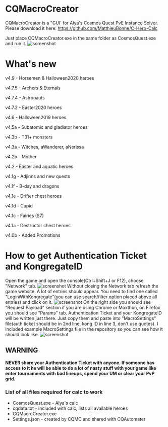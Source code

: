 # CQMacroCreator

CQMacroCreator is a "GUI' for Alya's Cosmos Quest PvE Instance Solver. Please download it here: https://github.com/MatthieuBonne/C-Hero-Calc

Just place CQMacroCreator.exe in the same folder as CosmosQuest.exe and run it.
![screenshot](http://dcouv.fr/cqmc202006.png)

# What's new
v4.9 - Horsemen & Halloween2020 heroes

v4.7.5 - Archers & Eternals

v4.7.4 - Astronauts

v4.7.2 - Easter2020 heroes

v4.6 - Halloween2019 heroes

v4.5a - Subatomic and gladiator heroes

v4.3b - T31+ monsters

v4.3a - Witches, aWanderer, aNerissa

v4.2b - Mother

v4.2 - Easter and aquatic heroes

v4.1g - Adjinns and new quests

v4.1f - B-day and dragons

v4.1e - Drifter chest heroes

v4.1d - Cupid

v4.1c - Fairies (S7)

v4.1a - Destructor chest heroes

v4.0b - Added Promotions

# How to get Authentication Ticket and KongregateID
Open the game and open the console(Ctrl+Shift+J or F12), choose "Network" tab.
![screenshot](https://image.prntscr.com/image/jbnEU_vqS22_fNBQDpf-zQ.png)
Without closing the Network tab refresh the game website. A lot of entries should appear. You need to find one called "LoginWithKongregate"(you can use search/filter option placed above all entries) and click on it.
![screenshot](https://image.prntscr.com/image/rq85HuDfR2qxRgmAHYx_hw.png)
On the right side you should see "Request Payload" section if you are using Chrome or Maxthon, on Firefox you should see "Params" tab. Authentication Ticket and your KongregateID will be written just there. Just copy them and paste into "MacroSettings" file(auth ticket should be in 2nd line, kong ID in line 3, don't use quotes). I included example MacroSettings file in the repository so you can see how it should look like.
![screenshot](https://image.prntscr.com/image/q9yVmqa4Rg6dnwQmfIHDIg.png)
## WARNING
**NEVER share your Authentication Ticket with anyone. If someone has access to it he will be able to do a lot of nasty stuff with your game like enter tournaments with bad lineups, spend your UM or clear your PvP grid.**

### List of all files required for calc to work
* CosmosQuest.exe - Alya's calc
* cqdata.txt - included with calc, lists all available heroes
* CQMacroCreator.exe
* Settings.json - created by CQMC and shared with CQAutomater
